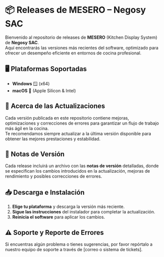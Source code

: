 # 📦 Releases de MESERO – Negosy SAC  

Bienvenido al repositorio de releases de **MESERO** (Kitchen Display System) de **Negosy SAC**.  
Aquí encontrarás las versiones más recientes del software, optimizado para ofrecer un desempeño eficiente en entornos de cocina profesional.  

## 🖥️ Plataformas Soportadas  
- **Windows** 🪟 (x64)  
- **macOS** 🍏 (Apple Silicon & Intel)  

## 🚀 Acerca de las Actualizaciones  
Cada versión publicada en este repositorio contiene mejoras, optimizaciones y correcciones de errores para garantizar un flujo de trabajo más ágil en la cocina.  
Te recomendamos siempre actualizar a la última versión disponible para obtener las mejores prestaciones y estabilidad.  

## 📜 Notas de Versión  
Cada release incluirá un archivo con las **notas de versión** detalladas, donde se especifican los cambios introducidos en la actualización, mejoras de rendimiento y posibles correcciones de errores.  

## 📥 Descarga e Instalación  
1. **Elige tu plataforma** y descarga la versión más reciente.  
2. **Sigue las instrucciones** del instalador para completar la actualización.  
3. **Reinicia el software** para aplicar los cambios.  

## ⚠️ Soporte y Reporte de Errores  
Si encuentras algún problema o tienes sugerencias, por favor repórtalo a nuestro equipo de soporte a través de [correo o sistema de tickets].  
